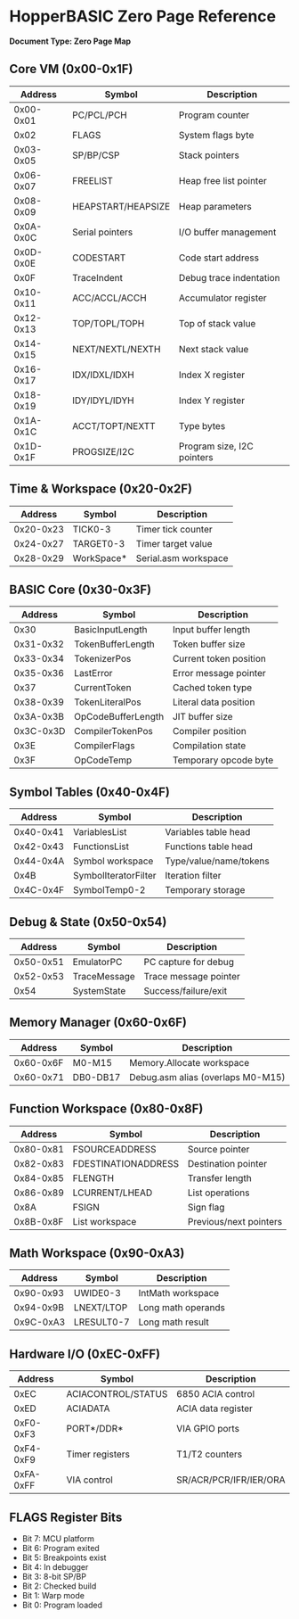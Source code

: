 # HopperBASIC Zero Page Reference
**Document Type: Zero Page Map**

## Core VM (0x00-0x1F)
| Address | Symbol | Description |
|---------|--------|-------------|
| 0x00-0x01 | PC/PCL/PCH | Program counter |
| 0x02 | FLAGS | System flags byte |
| 0x03-0x05 | SP/BP/CSP | Stack pointers |
| 0x06-0x07 | FREELIST | Heap free list pointer |
| 0x08-0x09 | HEAPSTART/HEAPSIZE | Heap parameters |
| 0x0A-0x0C | Serial pointers | I/O buffer management |
| 0x0D-0x0E | CODESTART | Code start address |
| 0x0F | TraceIndent | Debug trace indentation |
| 0x10-0x11 | ACC/ACCL/ACCH | Accumulator register |
| 0x12-0x13 | TOP/TOPL/TOPH | Top of stack value |
| 0x14-0x15 | NEXT/NEXTL/NEXTH | Next stack value |
| 0x16-0x17 | IDX/IDXL/IDXH | Index X register |
| 0x18-0x19 | IDY/IDYL/IDYH | Index Y register |
| 0x1A-0x1C | ACCT/TOPT/NEXTT | Type bytes |
| 0x1D-0x1F | PROGSIZE/I2C | Program size, I2C pointers |

## Time & Workspace (0x20-0x2F)
| Address | Symbol | Description |
|---------|--------|-------------|
| 0x20-0x23 | TICK0-3 | Timer tick counter |
| 0x24-0x27 | TARGET0-3 | Timer target value |
| 0x28-0x29 | WorkSpace* | Serial.asm workspace |

## BASIC Core (0x30-0x3F)
| Address | Symbol | Description |
|---------|--------|-------------|
| 0x30 | BasicInputLength | Input buffer length |
| 0x31-0x32 | TokenBufferLength | Token buffer size |
| 0x33-0x34 | TokenizerPos | Current token position |
| 0x35-0x36 | LastError | Error message pointer |
| 0x37 | CurrentToken | Cached token type |
| 0x38-0x39 | TokenLiteralPos | Literal data position |
| 0x3A-0x3B | OpCodeBufferLength | JIT buffer size |
| 0x3C-0x3D | CompilerTokenPos | Compiler position |
| 0x3E | CompilerFlags | Compilation state |
| 0x3F | OpCodeTemp | Temporary opcode byte |

## Symbol Tables (0x40-0x4F)
| Address | Symbol | Description |
|---------|--------|-------------|
| 0x40-0x41 | VariablesList | Variables table head |
| 0x42-0x43 | FunctionsList | Functions table head |
| 0x44-0x4A | Symbol workspace | Type/value/name/tokens |
| 0x4B | SymbolIteratorFilter | Iteration filter |
| 0x4C-0x4F | SymbolTemp0-2 | Temporary storage |

## Debug & State (0x50-0x54)
| Address | Symbol | Description |
|---------|--------|-------------|
| 0x50-0x51 | EmulatorPC | PC capture for debug |
| 0x52-0x53 | TraceMessage | Trace message pointer |
| 0x54 | SystemState | Success/failure/exit |

## Memory Manager (0x60-0x6F)
| Address | Symbol | Description |
|---------|--------|-------------|
| 0x60-0x6F | M0-M15 | Memory.Allocate workspace |
| 0x60-0x71 | DB0-DB17 | Debug.asm alias (overlaps M0-M15) |

## Function Workspace (0x80-0x8F)
| Address | Symbol | Description |
|---------|--------|-------------|
| 0x80-0x81 | FSOURCEADDRESS | Source pointer |
| 0x82-0x83 | FDESTINATIONADDRESS | Destination pointer |
| 0x84-0x85 | FLENGTH | Transfer length |
| 0x86-0x89 | LCURRENT/LHEAD | List operations |
| 0x8A | FSIGN | Sign flag |
| 0x8B-0x8F | List workspace | Previous/next pointers |

## Math Workspace (0x90-0xA3)
| Address | Symbol | Description |
|---------|--------|-------------|
| 0x90-0x93 | UWIDE0-3 | IntMath workspace |
| 0x94-0x9B | LNEXT/LTOP | Long math operands |
| 0x9C-0xA3 | LRESULT0-7 | Long math result |

## Hardware I/O (0xEC-0xFF)
| Address | Symbol | Description |
|---------|--------|-------------|
| 0xEC | ACIACONTROL/STATUS | 6850 ACIA control |
| 0xED | ACIADATA | ACIA data register |
| 0xF0-0xF3 | PORT*/DDR* | VIA GPIO ports |
| 0xF4-0xF9 | Timer registers | T1/T2 counters |
| 0xFA-0xFF | VIA control | SR/ACR/PCR/IFR/IER/ORA |

## FLAGS Register Bits
- Bit 7: MCU platform
- Bit 6: Program exited
- Bit 5: Breakpoints exist
- Bit 4: In debugger
- Bit 3: 8-bit SP/BP
- Bit 2: Checked build
- Bit 1: Warp mode
- Bit 0: Program loaded